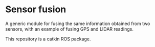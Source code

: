 # Sensor fusion
A generic module for fusing the same information obtained from two sensors, with an example of fusing GPS and LIDAR readings.

This repository is a catkin ROS package.

<!---
# temp
rosbag play 2016-12-14-17-25-07.bag /mavros/global_position/global:=gps1

rosbag play 2016-12-14-17-28-30.bag /mavros/global_position/global:=gps2

Use: http://homepage.divms.uiowa.edu/~mbognar/applets/normal.html
-->
